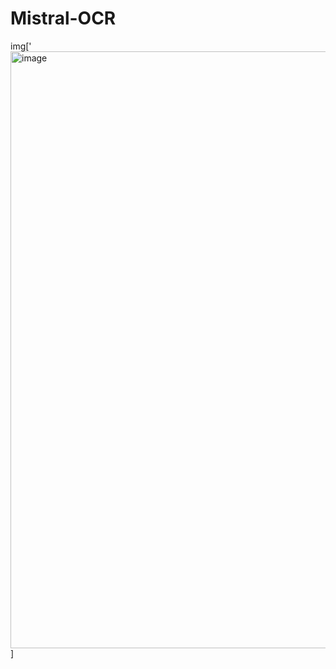 # Mistral-OCR

img['<img width="955" alt="image" src="https://github.com/user-attachments/assets/17d9d250-8a2b-446d-95e9-a5c1c2dba1d2" />
]
